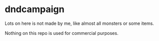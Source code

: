 # dndcampaign
Lots on here is not made by me, like almost all monsters or some items.

Nothing on this repo is used for commercial purposes.


